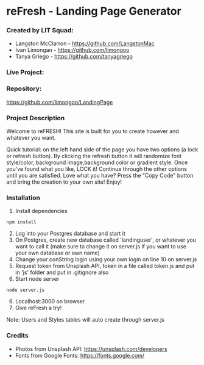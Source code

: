 # reFresh - Landing Page Generator

### Created by LIT Squad:
- Langston McClarron - https://github.com/LangstonMac
- Ivan Limongan - https://github.com/limongoo
- Tanya Griego - https://github.com/tanyagriego


### Live Project:

### Repository: 
https://github.com/limongoo/LandingPage

### Project Description
Welcome to reFRESH! This site is built for you to create however and whatever you want.

Quick tutorial: on the left hand side of the page you have two options (a lock or refresh button). By clicking the refresh button it will randomize font style/color, background image,background color or gradient style. Once you've found what you like, LOCK it! Continue through the other options until you are satisfied. Love what you have? Press the "Copy Code" button and bring the creation to your own site! Enjoy!

### Installation
1. Install dependencies 
```
npm install
```
2. Log into your Postgres database and start it
2. On Postgres, create new database called 'landinguser', or whatever you want to call it (make sure to change it on server.js if you want to use your own database or own name)
3. Change your conString login using your own login on line 10 on server.js
4. Request token from Unsplash API, token in a file called token.js and put in 'js' folder and put in .gitignore also
5. Start node server
```
node server.js
```
6. Localhost:3000 on browser
7. Give reFresh a try!

Note: Users and Styles tables will auto create through server.js

### Credits
- Photos from Unsplash API: https://unsplash.com/developers
- Fonts from Google Fonts: https://fonts.google.com/